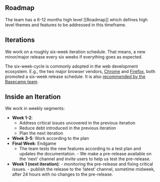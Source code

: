 ## Roadmap

The team has a 6-12 months high level [[Roadmap]] which defines high level themes and features to be addressed in this timeframe.

## Iterations

We work on a roughly six-week iteration schedule. That means, a new minor/major release every six weeks if everything goes as expected.

The six-week-cycle is commonly adopted in the web development ecosystem. E.g., the two major browser vendors, [Chrome](https://blog.chromium.org/2010/07/release-early-release-often.html) and [Firefox](https://blog.mozilla.org/futurereleases/2011/07/19/every-six-weeks/), both promoted a six-week release schedule. It is also [recommended by the Basecamp team](https://basecamp.com/shapeup/0.3-chapter-01#six-week-cycles).

## Inside an Iteration

We work in weekly segments:
- **Week 1-2**:
	- Address critical issues uncovered in the previous iteration
	- Reduce debt introduced in the previous iteration
	- Plan the next iteration
- **Week 3-5**: Work according to the plan
- **Final Week**: Endgame
	-  The team tests the new features according to a test plan and updates the documentation. 
	  - We make a pre-release available on the ‘next’ channel and invite users to help us test the pre-release.
- **Week 1 (next iteration)**: 
	  - monitoring the pre-release and fixing critical issues.
	  - publish the release to the ‘latest’ channel, sometime midweek, after 24 hours with no changes to the pre-release.

